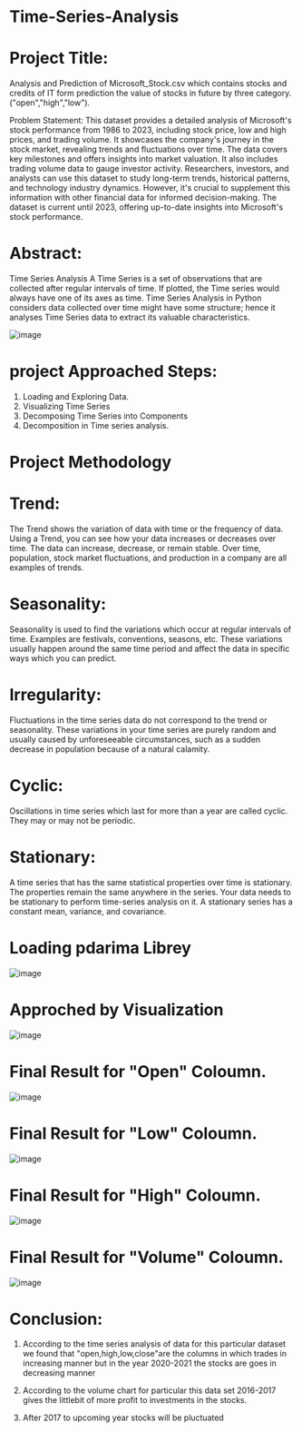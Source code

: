 # Time-Series-Analysis
# Project Title:
Analysis and Prediction of Microsoft_Stock.csv which contains stocks and credits of IT form prediction the value of stocks in future by three category.("open","high","low").

Problem Statement:
This dataset provides a detailed analysis of Microsoft's stock performance from 1986 to 2023, including stock price, low and high prices, and trading volume. It showcases the company's journey in the stock market, revealing trends and fluctuations over time. The data covers key milestones and offers insights into market valuation. It also includes trading volume data to gauge investor activity. Researchers, investors, and analysts can use this dataset to study long-term trends, historical patterns, and technology industry dynamics. However, it's crucial to supplement this information with other financial data for informed decision-making. The dataset is current until 2023, offering up-to-date insights into Microsoft's stock performance.

# Abstract:
Time Series Analysis A Time Series is a set of observations that are collected after regular intervals of time. If plotted, the Time series would always have one of its axes as time. Time Series Analysis in Python considers data collected over time might have some structure; hence it analyses Time Series data to extract its valuable characteristics.

![image](https://github.com/NIKHILKAMMARI/Time_Series_Analysis/assets/115915658/bf43dec0-8997-41d8-a1ac-e8d75c347d66)
# project Approached Steps:
1. Loading and Exploring Data.
2. Visualizing Time Series
3. Decomposing Time Series into Components
4. Decomposition in Time series analysis.
# Project Methodology
# Trend:
The Trend shows the variation of data with time or the frequency of data. Using a Trend, you can see how your data increases or decreases over time. The data can increase, decrease, or remain stable. Over time, population, stock market fluctuations, and production in a company are all examples of trends.
# Seasonality:
Seasonality is used to find the variations which occur at regular intervals of time. Examples are festivals, conventions, seasons, etc. These variations usually happen around the same time period and affect the data in specific ways which you can predict.
# Irregularity:
Fluctuations in the time series data do not correspond to the trend or seasonality. These variations in your time series are purely random and usually caused by unforeseeable circumstances, such as a sudden decrease in population because of a natural calamity.
# Cyclic:
Oscillations in time series which last for more than a year are called cyclic. They may or may not be periodic.
# Stationary:
A time series that has the same statistical properties over time is stationary. The properties remain the same anywhere in the series. Your data needs to be stationary to perform time-series analysis on it. A stationary series has a constant mean, variance, and covariance.
# Loading pdarima Librey
![image](https://github.com/NIKHILKAMMARI/Time_Series_Analysis/assets/115915658/c18fa382-6bc8-46c7-8ca0-891cace2133b)

# Approched by Visualization
![image](https://github.com/NIKHILKAMMARI/Time_Series_Analysis/assets/115915658/b7b7c872-0434-4ebb-aeca-0d9f339fb6d8)


# Final Result for "Open" Coloumn.
![image](https://github.com/NIKHILKAMMARI/Time_Series_Analysis/assets/115915658/83ebf7cd-fb0d-4f69-9f4e-014170e21ff7)

# Final Result for "Low" Coloumn.
![image](https://github.com/NIKHILKAMMARI/Time_Series_Analysis/assets/115915658/e30ebbdc-8554-4d2a-aa57-e5a88f61fa1d)

# Final Result for "High" Coloumn.
![image](https://github.com/NIKHILKAMMARI/Time_Series_Analysis/assets/115915658/2bebae7a-1d05-4a1e-b683-638c4c8d1a3a)

# Final Result for "Volume" Coloumn.
![image](https://github.com/NIKHILKAMMARI/Time_Series_Analysis/assets/115915658/cefcd06a-b634-4a81-bd54-9dd19edd77a3)


# Conclusion:
1. According to the time series analysis of data for this particular dataset we found that "open,high,low,close"are the columns in which trades in increasing manner but in the year 2020-2021 the stocks are goes in decreasing manner

2. According to the volume chart for particular this data set 2016-2017 gives the littlebit of more profit to investments in the stocks.

3. After 2017 to upcoming year stocks will be pluctuated

